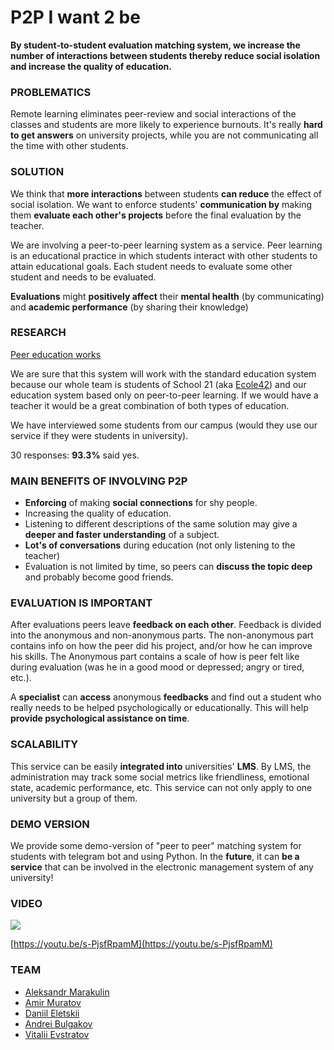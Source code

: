# P2P I want 2 be
**By student-to-student evaluation matching system, we increase the number of interactions between students thereby reduce social isolation and increase the quality of education.**

### PROBLEMATICS
Remote learning eliminates peer-review and social interactions of the classes and students are more likely to experience burnouts. It's really **hard to get answers** on university projects, while you are not communicating all the time with other students.

### SOLUTION
We think that **more interactions** between students **can reduce** the effect of social isolation.
We want to enforce students' **communication by** making them **evaluate each other's projects** before the final evaluation by the teacher.

We are involving a peer-to-peer learning system as a service. Peer learning is an educational practice in which students interact with other students to attain educational goals. Each student needs to evaluate some other student and needs to be evaluated.

**Evaluations** might **positively affect** their **mental health** (by communicating) and **academic performance** (by sharing their knowledge)

### RESEARCH
[Peer education works](https://bit.ly/32ouZgf)

We are sure that this system will work with the standard education system because our whole team is students of School 21 (aka [Ecole42](http://42.fr)) and our education system based only on peer-to-peer learning. If we would have a teacher it would be a great combination of both types of education.

We have interviewed some students from our campus (would they use our service if they were students in university).

30 responses: **93.3%** said yes.

### MAIN BENEFITS OF INVOLVING P2P
* **Enforcing** of making **social connections** for shy people.
* Increasing the quality of education.
* Listening to different descriptions of the same solution may give a **deeper and faster understanding** of a subject.
* **Lot's of conversations** during education (not only listening to the teacher)
* Evaluation is not limited by time, so peers can **discuss the topic deep** and probably become good friends.

### EVALUATION IS IMPORTANT
After evaluations peers leave **feedback on each other**. Feedback is divided into the anonymous and non-anonymous parts. The non-anonymous part contains info on how the peer did his project, and/or how he can improve his skills. The Anonymous part contains a scale of how is peer felt like during evaluation (was he in a good mood or depressed; angry or tired, etc.).

A **specialist** can **access** anonymous **feedbacks** and find out a student who really needs to be helped psychologically or educationally. This will help **provide psychological assistance on time**.

### SCALABILITY
This service can be easily **integrated into** universities' **LMS**. By LMS, the administration may track some social metrics like friendliness, emotional state, academic performance, etc.
This service can not only apply to one university but a group of them.

### DEMO VERSION
We provide some demo-version of "peer to peer" matching system for students with telegram bot and using Python. In the **future**, it can **be a service** that can be involved in the electronic management system of any university!

### VIDEO
<img src="https://github.com/zkerriga/p2p/blob/main/preview.png">

[https://youtu.be/s-PjsfRpamM](https://youtu.be/s-PjsfRpamM)

### TEAM
* [Aleksandr Marakulin](https://github.com/pichkasik)
* [Amir Muratov](https://github.com/deddara)
* [Daniil Eletskii](https://github.com/zkerriga)
* [Andrei Bulgakov](https://github.com/awerebea)
* [Vitalii Evstratov](https://github.com/vesord)
